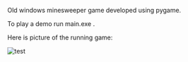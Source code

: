 Old  windows minesweeper game developed using  pygame.

To play a demo run main.exe .

Here is picture of the running game:

![test](https://user-images.githubusercontent.com/72406352/220079549-fd7f1ace-2430-417e-a89d-20ddbb92b5ba.PNG)
